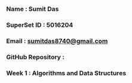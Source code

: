 ### Name : Sumit Das

### SuperSet ID : 5016204

### Email : sumitdas8740@gmail.com

### GitHub Repository :

### Week 1 : Algorithms and Data Structures
